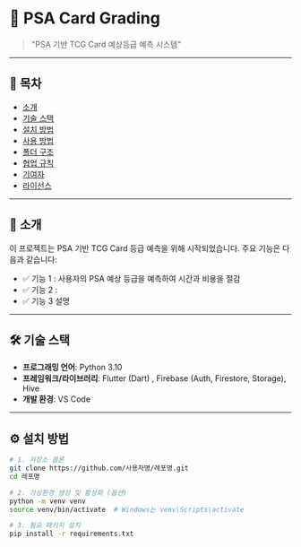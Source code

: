 # 📌 PSA Card Grading

> "PSA 기반 TCG Card 예상등급 예측 시스템"

---

## 🧾 목차

- [소개](#소개)
- [기술 스택](#기술-스택)
- [설치 방법](#설치-방법)
- [사용 방법](#사용-방법)
- [폴더 구조](#폴더-구조)
- [협업 규칙](#협업-규칙)
- [기여자](#기여자)
- [라이선스](#라이선스)

---

## 📖 소개

이 프로젝트는 PSA 기반 TCG Card 등급 예측을 위해 시작되었습니다. 주요 기능은 다음과 같습니다:

- ✅ 기능 1 : 사용자의 PSA 예상 등급을 예측하여 시간과 비용을 절감
- ✅ 기능 2 :
- ✅ 기능 3 설명

---

## 🛠 기술 스택

- **프로그래밍 언어**: Python 3.10
- **프레임워크/라이브러리**: Flutter (Dart) , Firebase (Auth, Firestore, Storage), Hive
- **개발 환경**: VS Code

---

## ⚙️ 설치 방법

```bash
# 1. 저장소 클론
git clone https://github.com/사용자명/레포명.git
cd 레포명

# 2. 가상환경 생성 및 활성화 (옵션)
python -m venv venv
source venv/bin/activate  # Windows는 venv\Scripts\activate

# 3. 필요 패키지 설치
pip install -r requirements.txt

